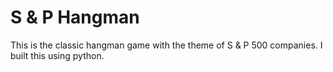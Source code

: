 # S & P Hangman

This is the classic hangman game with the theme of S & P 500 companies. I built this using python.
